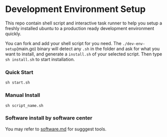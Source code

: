 # Development Environment Setup
This repo contain shell script and interactive task runner to help you setup a freshly installed ubuntu to a production ready development environment quickly.

You can fork and add your shell script for you need. The `./dev-env-setup`(main.go) binary will detect any `.sh` in the folder and ask for what you want to install, and generate a `install.sh` of your selected script. Then type `sh install.sh` to start installation.


### Quick Start
```
sh start.sh
```

### Manual Install
```
sh script_name.sh
```

### Software install by software center
You may refer to [software.md](software.md) for sugggest tools.
